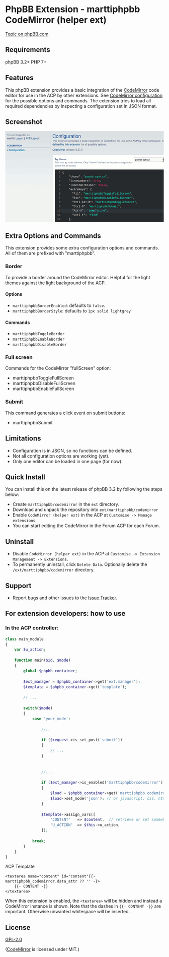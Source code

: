 # PhpBB Extension - marttiphpbb CodeMirror (helper ext)

[Topic on phpBB.com](https://www.phpbb.com/community/viewtopic.php?f=456&t=2473266)

## Requirements

phpBB 3.2+ PHP 7+

## Features

This phpBB extension provides a basic integration of the [CodeMirror](http://codemirror.net) code editor for use in the ACP by other extensions. See [CodeMirror configuration](http://codemirror.net/doc/manual.html#config) for the possible options and commands.
The extension tries to load all required dependencies by inspecting a configuration set in JSON format.

## Screenshot

![Configuration](doc/configuration.png)

## Extra Options and Commands

This extension provides some extra configuration options and commands. All of them are prefixed with "marttiphpbb".

### Border

To provide a border around the CodeMirror editor. Helpful for the light themes against the light background of the ACP.

#### Options

* `marttiphpbbBorderEnabled`: defaults to `false`.
* `marttiphpbbBorderStyle`: defaults to `1px solid lightgrey`

#### Commands

* `marttiphpbbToggleBorder`
* `marttiphpbbEnableBorder`
* `marttiphpbbDisableBorder`

### Full screen

Commands for the CodeMirror "fullScreen" option:

* marttiphpbbToggleFullScreen
* marttiphpbbDisableFullScreen
* marttiphpbbEnableFullScreen

### Submit

This command generates a click event on submit buttons:

* marttiphpbbSubmit

## Limitations

* Configuration is in JSON, so no functions can be defined.
* Not all configuration options are working (yet).
* Only one editor can be loaded in one page (for now).

## Quick Install

You can install this on the latest release of phpBB 3.2 by following the steps below:

* Create `marttiphpbb/codemirror` in the `ext` directory.
* Download and unpack the repository into `ext/marttiphpbb/codemirror`
* Enable `CodeMirror (helper ext)` in the ACP at `Customise -> Manage extensions`.
* You can start editing the CodeMirror in the Forum ACP for each Forum.

## Uninstall

* Disable `CodeMirror (helper ext)` in the ACP at `Customise -> Extension Management -> Extensions`.
* To permanently uninstall, click `Delete Data`. Optionally delete the `/ext/marttiphpbb/codemirror` directory.

## Support

* Report bugs and other issues to the [Issue Tracker](https://github.com/marttiphpbb/phpbb-ext-codemirror/issues).

## For extension developers: how to use

### In the ACP controller: 

```php
class main_module
{
	var $u_action;

	function main($id, $mode)
	{
		global $phpbb_container;

		$ext_manager = $phpbb_container->get('ext.manager');
		$template = $phpbb_container->get('template');
		
		// ...
		
		switch($mode)
		{
			case 'your_mode':

				//..
				
				if ($request->is_set_post('submit'))
				{
					// ...
				}


				//...

				if ($ext_manager->is_enabled('marttiphpbb/codemirror'))
				{
					$load = $phpbb_container->get('marttiphpbb.codemirror.load');
					$load->set_mode('json'); // or javascript, css, html, php, markdown, etc.s
				}
				
				$template->assign_vars([
					'CONTENT'	=> $content,  // retrieve or set somewhere above.
					'U_ACTION'	=> $this->u_action,
				]);
	
			break;
		}
	}
}
```

ACP Template

```twig
<textarea name="content" id="content"{{- marttiphpbb_codemirror.data_attr ?? '' -}>
    {{- CONTENT -}}
</textarea>
```

When this extension is enabled, the `<textarea>` will be hidden and instead a CodeMirror instance is shown. Note that the dashes in `{{- CONTENT -}}` are important. Otherwise unwanted whitespace will be inserted.

## License

[GPL-2.0](license.txt)

([CodeMirror](http://codemirror.net) is licensed under MIT.)
